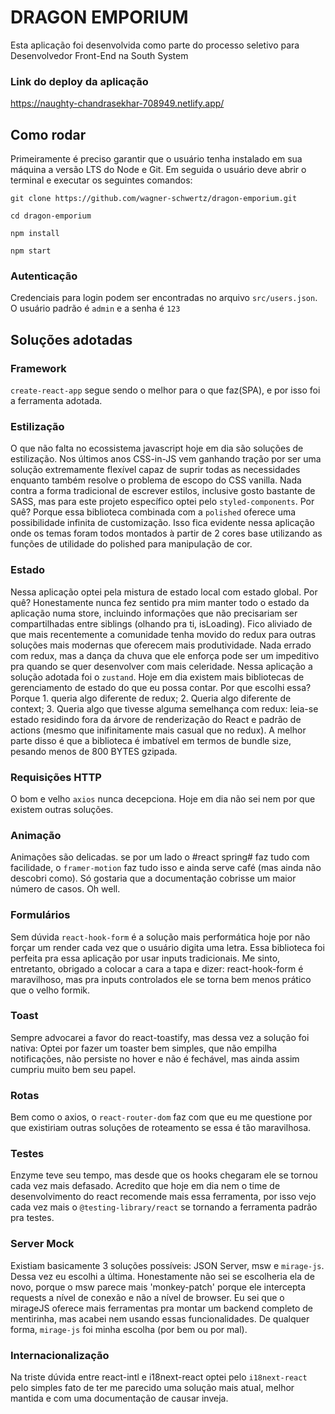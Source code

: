 # DRAGON EMPORIUM

Esta aplicação foi desenvolvida como parte do processo seletivo para Desenvolvedor Front-End na South System

### Link do deploy da aplicação

https://naughty-chandrasekhar-708949.netlify.app/

## Como rodar

Primeiramente é preciso garantir que o usuário tenha instalado em sua máquina a versão LTS do Node e Git. Em seguida o usuário deve abrir o terminal
e executar os seguintes comandos:

`git clone https://github.com/wagner-schwertz/dragon-emporium.git`

`cd dragon-emporium`

`npm install`

`npm start`

### Autenticação

Credenciais para login podem ser encontradas no arquivo `src/users.json`. O usuário padrão é `admin` e a senha é `123`

## Soluções adotadas

### Framework

`create-react-app` segue sendo o melhor para o que faz(SPA), e por isso foi a ferramenta adotada.

### Estilização

O que não falta no ecossistema javascript hoje em dia são soluções de estilização. Nos últimos anos CSS-in-JS vem ganhando tração por ser uma solução extremamente flexível capaz de suprir todas as necessidades enquanto também resolve o problema de escopo do CSS vanilla. Nada contra a forma tradicional de escrever estilos, inclusive gosto bastante de SASS, mas para este projeto específico optei pelo `styled-components`. Por quê? Porque essa biblioteca combinada com a `polished` oferece uma possibilidade infinita de customização. Isso fica evidente nessa aplicação onde os temas foram todos montados à partir de 2 cores base utilizando as funções de utilidade do polished para manipulação de cor.

### Estado

Nessa aplicação optei pela mistura de estado local com estado global. Por quê? Honestamente nunca fez sentido pra mim manter todo o estado da aplicação numa store, incluindo informações que não precisariam ser compartilhadas entre siblings (olhando pra ti, isLoading). Fico aliviado de que mais recentemente a comunidade tenha movido do redux para outras soluções mais modernas que oferecem mais produtividade. Nada errado com redux, mas a dança da chuva que ele enforça pode ser um impeditivo pra quando se quer desenvolver com mais celeridade.
Nessa aplicação a solução adotada foi o `zustand`. Hoje em dia existem mais bibliotecas de gerenciamento de estado do que eu possa contar. Por que escolhi essa? Porque 1. queria algo diferente de redux; 2. Queria algo diferente de context; 3. Queria algo que tivesse alguma semelhança com redux: leia-se estado residindo fora da árvore de renderização do React e padrão de actions (mesmo que inifinitamente mais casual que no redux). A melhor parte disso é que a biblioteca é imbatível em termos de bundle size, pesando menos de 800 BYTES gzipada.

### Requisições HTTP

O bom e velho `axios` nunca decepciona. Hoje em dia não sei nem por que existem outras soluções.

### Animação

Animações são delicadas. se por um lado o #react spring# faz tudo com facilidade, o `framer-motion` faz tudo isso e ainda serve café (mas ainda não descobri como). Só gostaria que a documentação cobrisse um maior número de casos. Oh well.

### Formulários

Sem dúvida `react-hook-form` é a solução mais performática hoje por não forçar um render cada vez que o usuário digita uma letra. Essa biblioteca foi perfeita pra essa aplicação por usar inputs tradicionais. Me sinto, entretanto, obrigado a colocar a cara a tapa e dizer: react-hook-form é maravilhoso, mas pra inputs controlados ele se torna bem menos prático que o velho formik.

### Toast

Sempre advocarei a favor do react-toastify, mas dessa vez a solução foi nativa: Optei por fazer um toaster bem simples, que não empilha notificações, não persiste no hover e não é fechável, mas ainda assim cumpriu muito bem seu papel.

### Rotas

Bem como o axios, o `react-router-dom` faz com que eu me questione por que existiriam outras soluções de roteamento se essa é tão maravilhosa.

### Testes

Enzyme teve seu tempo, mas desde que os hooks chegaram ele se tornou cada vez mais defasado. Acredito que hoje em dia nem o time de desenvolvimento do react recomende mais essa ferramenta, por isso vejo cada vez mais o `@testing-library/react` se tornando a ferramenta padrão pra testes.

### Server Mock

Existiam basicamente 3 soluções possíveis: JSON Server, msw e `mirage-js`. Dessa vez eu escolhi a última. Honestamente não sei se escolheria ela de novo, porque o msw parece mais 'monkey-patch' porque ele intercepta requests a nível de conexão e não a nível de browser. Eu sei que o mirageJS oferece mais ferramentas pra montar um backend completo de mentirinha, mas acabei nem usando essas funcionalidades. De qualquer forma, `mirage-js` foi minha escolha (por bem ou por mal).

### Internacionalização

Na triste dúvida entre react-intl e i18next-react optei pelo `i18next-react` pelo simples fato de ter me parecido uma solução mais atual, melhor mantida e com uma documentação de causar inveja.
